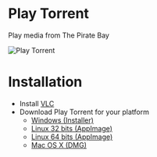 # Play Torrent
Play media from The Pirate Bay

![Play Torrent](https://raw.githubusercontent.com/samuelnovaes/play-torrent/master/assets/screenshot.png)

# Installation

- Install [VLC](https://www.videolan.org/vlc)
- Download Play Torrent for your platform
	- [Windows (Installer)](https://github.com/samuelnovaes/play-torrent/releases/download/v1.0/Play.Torrent.Setup.1.0.2.exe)
	- [Linux 32 bits (AppImage)](https://github.com/samuelnovaes/play-torrent/releases/download/v1.0/play-torrent-1.0.2-i386.AppImage)
	- [Linux 64 bits (AppImage)](https://github.com/samuelnovaes/play-torrent/releases/download/v1.0/play-torrent-1.0.2-x86_64.AppImage)
	- [Mac OS X (DMG)](https://github.com/samuelnovaes/play-torrent/releases/download/v1.0/Play.Torrent-1.0.2.dmg)
